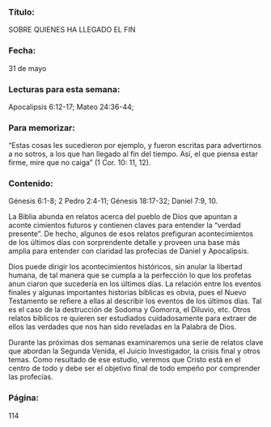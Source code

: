 ### Título:

SOBRE QUIENES HA LLEGADO EL FIN

### Fecha:

31 de mayo

### Lecturas para esta semana:

Apocalipsis 6:12-17; Mateo 24:36-44;

### Para memorizar:

“Estas cosas les sucedieron por ejemplo, y fueron escritas para advertirnos a no­
sotros, a los que han llegado al fin del tiempo. Así, el que piensa estar firme, mire
que no caiga” (1 Cor. 10: 11, 12).

### Contenido:

Génesis 6:1-8; 2 Pedro 2:4-11; Génesis 18:17-32; Daniel 7:9, 10.

La Biblia abunda en relatos acerca del pueblo de Dios que apuntan a aconte­
cimientos futuros y contienen claves para entender la “verdad presente”. De
hecho, algunos de esos relatos prefiguran acontecimientos de los últimos
días con sorprendente detalle y proveen una base más amplia para entender
con claridad las profecías de Daniel y Apocalipsis.

Dios puede dirigir los acontecimientos históricos, sin anular la libertad
humana, de tal manera que se cumpla a la perfección lo que los profetas anun­
ciaron que sucedería en los últimos días. La relación entre los eventos finales
y algunas importantes historias bíblicas es obvia, pues el Nuevo Testamento
se refiere a ellas al describir los eventos de los últimos días. Tal es el caso de
la destrucción de Sodoma y Gomorra, el Diluvio, etc. Otros relatos bíblicos re­
quieren ser estudiados cuidadosamente para extraer de ellos las verdades que
nos han sido reveladas en la Palabra de Dios.

Durante las próximas dos semanas examinaremos una serie de relatos clave
que abordan la Segunda Venida, el Juicio Investigador, la crisis final y otros
temas. Como resultado de ese estudio, veremos que Cristo está en el centro de
todo y debe ser el objetivo final de todo empeño por comprender las profecías.

### Página:

114
